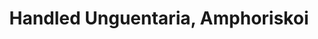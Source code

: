 ---
label: 
title: "Handled Unguentaria, Amphoriskoi"
order: 930
layout: table-of-contents
presentation: grid
---